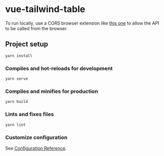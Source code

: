 # vue-tailwind-table

To run locally, use a CORS browser extension like [this one](https://chromewebstore.google.com/detail/allow-cors-access-control/lhobafahddgcelffkeicbaginigeejlf) to allow the API to be called from the browser.

## Project setup

```
yarn install
```

### Compiles and hot-reloads for development

```
yarn serve
```

### Compiles and minifies for production

```
yarn build
```

### Lints and fixes files

```
yarn lint
```

### Customize configuration

See [Configuration Reference](https://cli.vuejs.org/config/).
